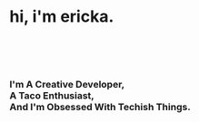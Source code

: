 <!DOCTYPE html>
<html>
<head>
<link rel="stylesheet" href="style.css">
</head>
<body>
<h1> hi, i'm ericka.</h1>
<br>
<br>
<br>
<h3>I'm A Creative Developer,<br>
A Taco Enthusiast, <br>
And I'm Obsessed With Techish Things. </h3>
<br>
<br>

 </body>
 </html>
